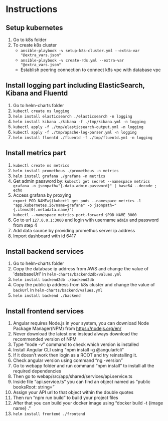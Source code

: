 # Instructions

## Setup kubernetes
1. Go to k8s folder
2. To create k8s cluster  
    * `ansible-playbook -v setup-k8s-cluster.yml --extra-var "@extra_vars.json" `
    * `ansible-playbook -v create-rds.yml --extra-var "@extra_vars.json"`
    * Establish peering connection to connect k8s vpc with database vpc

## Install logging part including ElasticSearch, Kibana and Fluentd
1. Go to helm-charts folder
2. `kubectl create ns logging`
3. `helm install elasticsearch ./elasticsearch -n logging`
4. `helm install kibana ./kibana -f ./tmp/kibana.yml -n logging`
5. `kubectl apply -f ./tmp/elasticsearch-output.yml -n logging`
6. `kubectl apply -f ./tmp/apache-log-parser.yml -n logging`
7. `helm install fluentd ./fluentd -f ./tmp/fluentd.yml -n logging`

## Install metrics part
1. `kubectl create ns metrics`
2. `helm install prometheus ./prometheus -n metrics`
3. `helm install grafana ./grafana -n metrics`
4. Get admin password by: `kubectl get secret --namespace metrics grafana -o jsonpath="{.data.admin-password}" | base64 --decode ; echo`
5. Access grafana by proxying  
`export POD_NAME=$(kubectl get pods --namespace metrics -l "app.kubernetes.io/name=grafana" -o jsonpath="{.items[0].metadata.name}")`  
`kubectl --namespace metrics port-forward $POD_NAME 3000`
6. Go to url `127.0.0.1:3000` and login with username `admin` and password from step 4
7. Add data source by providing promethus server ip address
8. Import dashboard with id 6417

## Install backend services
1. Go to helm-charts folder
2. Copy the database ip address from AWS and change the value of 'databaseUrl' in `helm-charts/backend2db/values.yml`
3. `helm install backend2db ./backend2db`
4. Copy the public ip address from k8s cluster and change the value of `backUrl` in `helm-charts/backend/values.yml`
5. `helm install backend ./backend`

## Install frontend services
1. Angular requires Node.js in your system, you can download Node Package Manager(NPM) from https://nodejs.org/en/
2. Never download the latest one instead always download the recommended version of NPM
3. Type “node -v” command to check which version is installed
4. Install Angular CLI using "npm install -g @angular/cli"
5. If it doesn’t work then login as a ROOT and try reinstalling it.
6. Check angular version using command “ng -version”
7. Go to webapp folder and run command “npm install” to install all the required dependencies
8. Then go to webap/src/app/shared/services/api.service.ts
9. Inside file “api.service.ts” you can find an object named as “public booksRoot: string=”
10. Assign your API url to that object within the double quotes
11. Then run “npm run build” to build your project files
12. After that you can build your docker image using “docker build -t {image name} .”
13. `helm install frontend ./frontend`